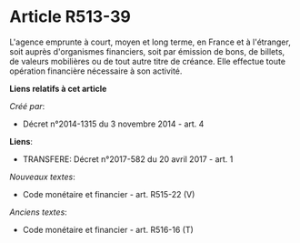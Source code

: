 # Article R513-39

L'agence emprunte à court, moyen et long terme, en France et à l'étranger, soit auprès d'organismes financiers, soit par
émission de bons, de billets, de valeurs mobilières ou de tout autre titre de créance. Elle effectue toute opération
financière nécessaire à son activité.

**Liens relatifs à cet article**

_Créé par_:

  - Décret n°2014-1315 du 3 novembre 2014 - art. 4

**Liens**:

  - TRANSFERE: Décret n°2017-582 du 20 avril 2017 - art. 1

_Nouveaux textes_:

  - Code monétaire et financier - art. R515-22 (V)

_Anciens textes_:

  - Code monétaire et financier - art. R516-16 (T)

